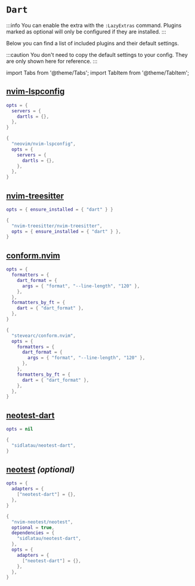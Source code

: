 # `Dart`

<!-- plugins:start -->

:::info
You can enable the extra with the `:LazyExtras` command.
Plugins marked as optional will only be configured if they are installed.
:::

Below you can find a list of included plugins and their default settings.

:::caution
You don't need to copy the default settings to your config.
They are only shown here for reference.
:::

import Tabs from '@theme/Tabs';
import TabItem from '@theme/TabItem';

## [nvim-lspconfig](https://github.com/neovim/nvim-lspconfig)

<Tabs>

<TabItem value="opts" label="Options">

```lua
opts = {
  servers = {
    dartls = {},
  },
}
```

</TabItem>


<TabItem value="code" label="Full Spec">

```lua
{
  "neovim/nvim-lspconfig",
  opts = {
    servers = {
      dartls = {},
    },
  },
}
```

</TabItem>

</Tabs>

## [nvim-treesitter](https://github.com/nvim-treesitter/nvim-treesitter)

<Tabs>

<TabItem value="opts" label="Options">

```lua
opts = { ensure_installed = { "dart" } }
```

</TabItem>


<TabItem value="code" label="Full Spec">

```lua
{
  "nvim-treesitter/nvim-treesitter",
  opts = { ensure_installed = { "dart" } },
}
```

</TabItem>

</Tabs>

## [conform.nvim](https://github.com/stevearc/conform.nvim)

<Tabs>

<TabItem value="opts" label="Options">

```lua
opts = {
  formatters = {
    dart_format = {
      args = { "format", "--line-length", "120" },
    },
  },
  formatters_by_ft = {
    dart = { "dart_format" },
  },
}
```

</TabItem>


<TabItem value="code" label="Full Spec">

```lua
{
  "stevearc/conform.nvim",
  opts = {
    formatters = {
      dart_format = {
        args = { "format", "--line-length", "120" },
      },
    },
    formatters_by_ft = {
      dart = { "dart_format" },
    },
  },
}
```

</TabItem>

</Tabs>

## [neotest-dart](https://github.com/sidlatau/neotest-dart)

<Tabs>

<TabItem value="opts" label="Options">

```lua
opts = nil
```

</TabItem>


<TabItem value="code" label="Full Spec">

```lua
{
  "sidlatau/neotest-dart",
}
```

</TabItem>

</Tabs>

## [neotest](https://github.com/nvim-neotest/neotest) _(optional)_

<Tabs>

<TabItem value="opts" label="Options">

```lua
opts = {
  adapters = {
    ["neotest-dart"] = {},
  },
}
```

</TabItem>


<TabItem value="code" label="Full Spec">

```lua
{
  "nvim-neotest/neotest",
  optional = true,
  dependencies = {
    "sidlatau/neotest-dart",
  },
  opts = {
    adapters = {
      ["neotest-dart"] = {},
    },
  },
}
```

</TabItem>

</Tabs>

<!-- plugins:end -->

